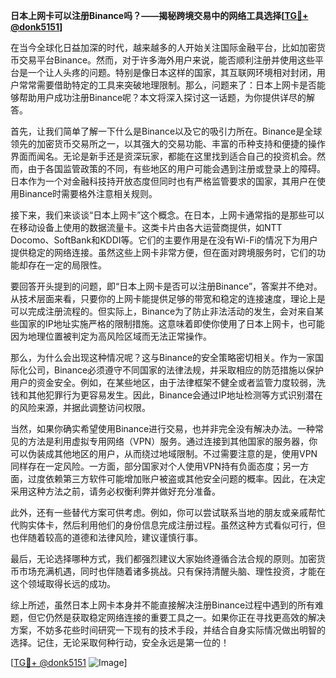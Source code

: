 **日本上网卡可以注册Binance吗？——揭秘跨境交易中的网络工具选择[[TG💪+ @donk5151](https://t.me/s/donk5151)]**

在当今全球化日益加深的时代，越来越多的人开始关注国际金融平台，比如加密货币交易平台Binance。然而，对于许多海外用户来说，能否顺利注册并使用这些平台是一个让人头疼的问题。特别是像日本这样的国家，其互联网环境相对封闭，用户常常需要借助特定的工具来突破地理限制。那么，问题来了：日本上网卡是否能够帮助用户成功注册Binance呢？本文将深入探讨这一话题，为你提供详尽的解答。

首先，让我们简单了解一下什么是Binance以及它的吸引力所在。Binance是全球领先的加密货币交易所之一，以其强大的交易功能、丰富的币种支持和便捷的操作界面而闻名。无论是新手还是资深玩家，都能在这里找到适合自己的投资机会。然而，由于各国监管政策的不同，有些地区的用户可能会遇到注册或登录上的障碍。日本作为一个对金融科技持开放态度但同时也有严格监管要求的国家，其用户在使用Binance时需要格外注意相关规则。

接下来，我们来谈谈“日本上网卡”这个概念。在日本，上网卡通常指的是那些可以在移动设备上使用的数据流量卡。这类卡片由各大运营商提供，如NTT Docomo、SoftBank和KDDI等。它们的主要作用是在没有Wi-Fi的情况下为用户提供稳定的网络连接。虽然这些上网卡非常方便，但在面对跨境服务时，它们的功能却存在一定的局限性。

要回答开头提到的问题，即“日本上网卡是否可以注册Binance”，答案并不绝对。从技术层面来看，只要你的上网卡能提供足够的带宽和稳定的连接速度，理论上是可以完成注册流程的。但实际上，Binance为了防止非法活动的发生，会对来自某些国家的IP地址实施严格的限制措施。这意味着即使你使用了日本上网卡，也可能因为地理位置被判定为高风险区域而无法正常操作。

那么，为什么会出现这种情况呢？这与Binance的安全策略密切相关。作为一家国际化公司，Binance必须遵守不同国家的法律法规，并采取相应的防范措施以保护用户的资金安全。例如，在某些地区，由于法律框架不健全或者监管力度较弱，洗钱和其他犯罪行为更容易发生。因此，Binance会通过IP地址检测等方式识别潜在的风险来源，并据此调整访问权限。

当然，如果你确实希望使用Binance进行交易，也并非完全没有解决办法。一种常见的方法是利用虚拟专用网络（VPN）服务。通过连接到其他国家的服务器，你可以伪装成其他地区的用户，从而绕过地域限制。不过需要注意的是，使用VPN同样存在一定风险。一方面，部分国家对个人使用VPN持有负面态度；另一方面，过度依赖第三方软件可能增加账户被盗或其他安全问题的概率。因此，在决定采用这种方法之前，请务必权衡利弊并做好充分准备。

此外，还有一些替代方案可供考虑。例如，你可以尝试联系当地的朋友或亲戚帮忙代购实体卡，然后利用他们的身份信息完成注册过程。虽然这种方式看似可行，但也伴随着较高的道德和法律风险，建议谨慎行事。

最后，无论选择哪种方式，我们都强烈建议大家始终遵循合法合规的原则。加密货币市场充满机遇，同时也伴随着诸多挑战。只有保持清醒头脑、理性投资，才能在这个领域取得长远的成功。

综上所述，虽然日本上网卡本身并不能直接解决注册Binance过程中遇到的所有难题，但它仍然是获取稳定网络连接的重要工具之一。如果你正在寻找更高效的解决方案，不妨多花些时间研究一下现有的技术手段，并结合自身实际情况做出明智的选择。记住，无论采取何种行动，安全永远是第一位的！

[[TG💪+ @donk5151](https://t.me/s/donk5151) ![Image](https://i.postimg.cc/rwNCRYN7/Snipaste-2025-04-30-17-27-05.png)]